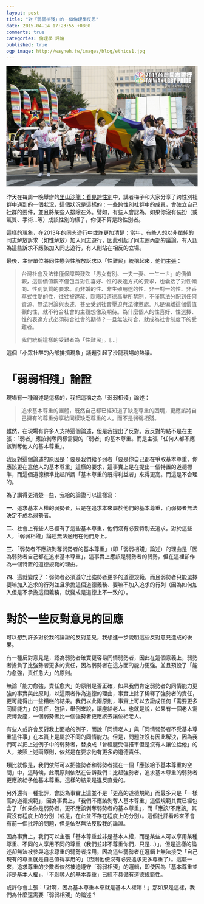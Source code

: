```yaml
---
layout: post
title: "對「弱弱相殘」的一個倫理學反思"
date: 2015-04-14 17:23:55 +0800
comments: true
categories: 倫理學 評論
published: true
ogp_image: http://wayneh.tw/images/blog/ethics1.jpg
---
```


![2013 Taiwan LGBT Pride](/images/blog/ethics1.jpg)

昨天在每周一晚舉辦的[里山沙龍：看見跨性別](https://www.facebook.com/STYMCafe/posts/1638108786420999)中，講者梅子和大家分享了跨性別社群中遇到的一個狀況，這個狀況是這樣的：一些跨性別社群中的成員，會確立自己社群的要件，並且將某些人排除在外。譬如，有些人會認為，如果你沒有裝扮（或氣質、手術...等）成該性別的樣子，你便不算是跨性別者。

<!--more-->

這樣的現象，在2013年的同志遊行中或許更加清楚：當年，有些人想以非單純的同志解放訴求（如性解放）加入同志遊行，因此引起了同志圈內部的議論。有人認為這些訴求不應該加入同志遊行，有人則站在相反的立場。

最後，主辦單位將同性戀與性解放訴求以「性難民」統稱起來，他們[主張](http://twpride.org/twp/?q=about/essence_2013)：

> 台灣社會及法律僅保障與鼓吹「男女有別、一夫一妻、一生一世」的價值觀，這個價值觀不僅包含對性喜好、性的表達方式的要求，也囊括了對性傾向、性別氣質的要求。而非婚的性、非生殖用途的性、非一對一的性、非香草式性愛的性，往往被遮蔽、隱晦和道德高壓所禁制，不僅無法分配到任何資源、無法討論與表述，甚至受到社會壓迫與法律懲處。凡是偏離這個價值觀的性，就不符合社會的主觀想像及期待。為什麼個人的性喜好、性選擇、性的表達方式必須符合社會的期待？一旦無法符合，就成為社會制度下的受難者。
>
> 我們統稱這樣的受難者為「性難民」。[...]

這個「小眾社群的內部排擠現象」議題引起了沙龍現場的熱議。

# 「弱弱相殘」論證

現場有一種論述是這樣的，我把這稱之為「弱弱相殘」論述：

> 追求基本尊重的團體，既然自己都已經知道了缺乏尊重的困境，更應該將自己擁有的尊重分享給同樣缺乏尊重的人。而不是弱弱相殘。

雖然，在現場有許多人支持這個論述，但是我提出了反對。我反對的點不是在主張：「弱者」應該剝奪同樣需要的「弱者」的基本尊重。而是主張「任何人都不應該剝奪他人的基本尊重」。

我反對這個論述的原因是：要是我們給予弱者「要是你自己都在爭取基本尊重，你應該更在意他人的基本尊重」這樣的要求，這事實上是在提出一個特置的道德標準，而這個道德標準比起所謂「基本尊重的既得利益者」來得更高。而這是不合理的。

為了講得更清楚一些，我給的論證可以這樣寫：

**一**、追求基本人權的弱勢者，只是在追求本來屬於他們的基本尊重，而弱勢者無法決定不成為弱勢者。

**二**、社會上有些人已經有了這些基本尊重，他們沒有必要特別去追求。對於這些人，「弱弱相殘」論述無法適用在他們身上。

**三**、「弱勢者不應該剝奪弱勢者的基本尊重」（即「弱弱相殘」論述）的理由是「因為弱勢者自己都在追求基本尊重」，這事實上應該是弱勢者的弱勢，但在這裡卻作為一個特置的道德規範的理由。

**四**、這就變成了：弱勢者必須遵守比強勢者更多的道德規範，而且弱勢者只能選擇要嘛加入追求的行列並且承擔這個道德義務、要嘛不加入追求的行列（因為如何加入但是不承擔這個義務，就變成是道德上不一致的）。

# 對於一些反對意見的回應

可以想到許多對於我的論證的反對意見，我想進一步說明這些反對意見造成的後果。

有一種反對意見是，認為弱勢者確實更容易同情弱勢者，因此在這個意義上，弱勢者擔負了比強勢者更多的責任，因為弱勢者在這方面的能力更強。並且預設了「能力愈強，責任愈大」的原則。

無論「能力愈強，責任愈大」的原則是否正確，如果我們肯定弱勢者的同情能力更強的事實與此原則，以這兩者作為道德的理由，事實上除了稀釋了強勢者的責任，更可能得出一些糟糕的結果。我們以此兩原則，事實上可以去證成任何「需要更多同情能力」的責任，包括，舉例來說，讓座給老人。也就是說，如果有一個老人需要博愛座，一個弱勢者比一個強勢者更應該去讓位給老人。

有些人或許會反對我上面給的例子，而說「同情老人」與「同情弱勢者不受基本尊重這件事」在本質上是屬於不同的同情能力。但是，問題並沒有因此解決，因為我們可以把上述例子中的弱勢者，替換成「曾經腿受傷搭車但是沒有人讓位給他」的人，按照上述兩原則，依然是在要求他有更多的道德責任。

類比就像是，我們依然可以把強勢者和弱勢者擺在一個「應該給予基本尊重的空間」中，這時候，此兩原則依然在告訴我們：比起強勢者，追求基本尊重的弱勢者更應該給予他基本尊重。這樣的結果是違反直覺的。

另外還有一種批評，會認為事實上這並不是「更高的道德規範」而最多只是「一樣高的道德規範」，因為事實上，「我們不應該剝奪人基本尊重」這個規範其實已經包含了「如果你是弱勢者，更不應該剝奪弱勢者的基本尊重」，而「應該/不應該」其實沒有程度上的分別（或是，在此並不存在程度上的分別）。這個批評看起來不會有前一個批評的問題，但是依然無法反駁我的論證。

因為事實上，我們可以主張「基本尊重並非是基本人權，而是某些人可以享用某種尊重、不同的人享用不同的尊重（我們並非不尊重你們，只是...）」，但是這樣的論述卻無法被參與追求尊重的弱勢者採用，因為這些弱勢者在邏輯上無法接受「自己現有的尊重就是自己值得享用的」（否則他便沒有必要追求更多尊重了）。這麼一來，追求尊重的少數者依然被迫遵守「弱弱相殘」的邏輯，即使因為「基本尊重並非是基本人權」，「不剝奪人的基本尊重」已經不具備有道德規範性。

或許你會主張：「對啊，因為基本尊重本來就是基本人權嘛！」那如果是這樣，我們為什麼還需要「弱弱相殘」的論述？
